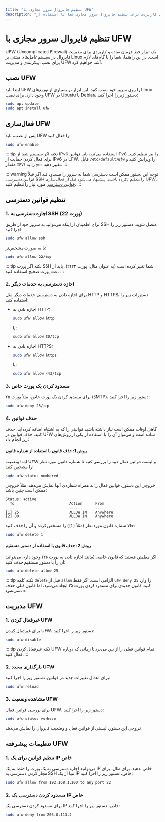 ```yaml
---
title: "تنظیم فایروال سرور مجازی با UFW"
description: "راهنمای کاربردی برای تنظیم فایروال سرور مجازی شما با استفاده از UFW (Uncomplicated Firewall)"
---
```


# تنظیم فایروال سرور مجازی با UFW

UFW (Uncomplicated Firewall) یک ابزار خط فرمان ساده و کاربردی برای مدیریت فایروال در سیستم‌عامل‌های مبتنی بر Linux است. در این راهنما، شما را با گام‌های لازم برای نصب، پیکربندی و مدیریت UFW آشنا خواهیم کرد.

## نصب UFW

ابتدا باید UFW را روی سرور خود نصب کنید. این ابزار در بسیاری از توزیع‌های Linux وجود دارد. برای نصب UFW در Ubuntu یا Debian، دستور زیر را اجرا کنید:

```bash
sudo apt update
sudo apt install ufw
```

## فعال‌سازی UFW

پس از نصب، باید UFW را فعال کنید:

```bash
sudo ufw enable
```

::: tip نکته
اگر سیستم شما از IPv6 استفاده می‌کند، باید قوانین IPv6 را نیز تنظیم کنید. برای فعال کردن حمایت از IPv6 در UFW، فایل `/etc/default/ufw` را ویرایش کنید و مقدار `IPV6` را به `yes` تغییر دهید.
:::

::: warning توجه
این دستور ممکن است دسترسی شما به سرور را مسدود کند اگر قبلاً [قوانین دسترسی](#تنظیم-قوانین-دسترسی) SSH را تنظیم نکرده باشید. پیشنهاد می‌شود قبل از فعال‌سازی UFW، [قوانین دسترسی](#تنظیم-قوانین-دسترسی) مورد نیاز را تنظیم کنید.
:::

## تنظیم قوانین دسترسی

### 1. اجازه دسترسی به SSH (پورت 22)

برای اطمینان از اینکه می‌توانید به سرور خود از طریق SSH متصل شوید، دستور زیر را اجرا کنید:

```bash
sudo ufw allow ssh
```

یا به صورت مشخص‌تر:

```bash
sudo ufw allow 22/tcp
```

::: tip نکته
اگر پورت SSH شما تغییر کرده است (به عنوان مثال، پورت ۲۲۲۲)، باید از عدد پورت صحیح استفاده کنید.
:::

### 2. اجازه دسترسی به خدمات دیگر

برای اجازه دادن به دسترسی خدمات دیگر مثل HTTP و HTTPS، دستورات زیر را استفاده کنید:

- اجازه دادن به HTTP:
  ```bash
  sudo ufw allow http
  ```
  یا:
  ```bash
  sudo ufw allow 80/tcp
  ```

- اجازه دادن به HTTPS:
  ```bash
  sudo ufw allow https
  ```
  یا:
  ```bash
  sudo ufw allow 443/tcp
  ```

### 3. مسدود کردن یک پورت خاص

برای مسدود کردن یک پورت خاص، مثلاً پورت ۲۵ (SMTP)، دستور زیر را اجرا کنید:

```bash
sudo ufw deny 25/tcp
```

### 4. حذف قوانین

گاهی اوقات ممکن است نیاز داشته باشید قوانینی را که به اشتباه اضافه کرده‌اید، حذف کنید. حذف قوانین در UFW ساده است و می‌توان آن را با استفاده از یکی از روش‌های زیر انجام داد:

#### **روش 1: حذف قانون با استفاده از شماره قانون**

ابتدا وضعیت UFW و لیست قوانین فعال خود را بررسی کنید تا شماره قانون مورد نظر را مشخص کنید:

```bash
sudo ufw status numbered
```

خروجی این دستور، قوانین فعال را به همراه شماره‌ی آنها نمایش می‌دهد. مثلاً خروجی ممکن است چنین باشد:

```
Status: active
  To                         Action      From
  --                         ------      ----
[1] 25                       ALLOW IN    Anywhere
[2] 80                       ALLOW IN    Anywhere
```

حالا شماره قانون مورد نظر (مثلاً `[1]`) را مشخص کرده و آن را حذف کنید:

```bash
sudo ufw delete 1
```

#### **روش 2: حذف قانون با استفاده از دستور مستقیم**

اگر مطمئن هستید که قانون خاصی (مانند اجازه دادن به پورت ۲۵) وجود دارد، می‌توانید آن را با دستور مستقیم حذف کنید:

```bash
sudo ufw delete allow 25
```

::: tip نکته
کلمه `delete` قبل از `allow` الزامی است. اگر فقط `ufw deny 25` را وارد کنید، قانون جدیدی برای مسدود کردن پورت ۲۵ ایجاد می‌شود، اما قانون قبلی حذف نمی‌شود.
:::

## مدیریت UFW

### 1. غیرفعال کردن UFW

برای غیرفعال کردن UFW، دستور زیر را اجرا کنید:

```bash
sudo ufw disable
```

::: tip نکته
غیرفعال کردن UFW تمام قوانین فعلی را از بین می‌برد تا زمانی که دوباره فعال کنید.
:::

### 2. بارگذاری مجدد UFW

برای اعمال تغییرات جدید در قوانین، دستور زیر را اجرا کنید:

```bash
sudo ufw reload
```

### 3. مشاهده وضعیت UFW

برای بررسی قوانین فعال UFW، دستور زیر را اجرا کنید:

```bash
sudo ufw status verbose
```

خروجی این دستور، لیستی از قوانین فعال و وضعیت فایروال را نمایش می‌دهد.

## تنظیمات پیشرفته UFW

### 1. تنظیم قوانین برای یک IP خاص

می‌توانید اجازه دسترسی به یک پورت را فقط به یک IP خاص بدهید. برای مثال، برای مجاز کردن دسترسی به SSH تنها از یک IP خاص، دستور زیر را اجرا کنید:

```bash
sudo ufw allow from 192.168.1.100 to any port 22
```

### 2. مسدود کردن دسترسی یک IP خاص

برای مسدود کردن دسترسی یک IP خاص، دستور زیر را اجرا کنید:

```bash
sudo ufw deny from 203.0.113.4
```
